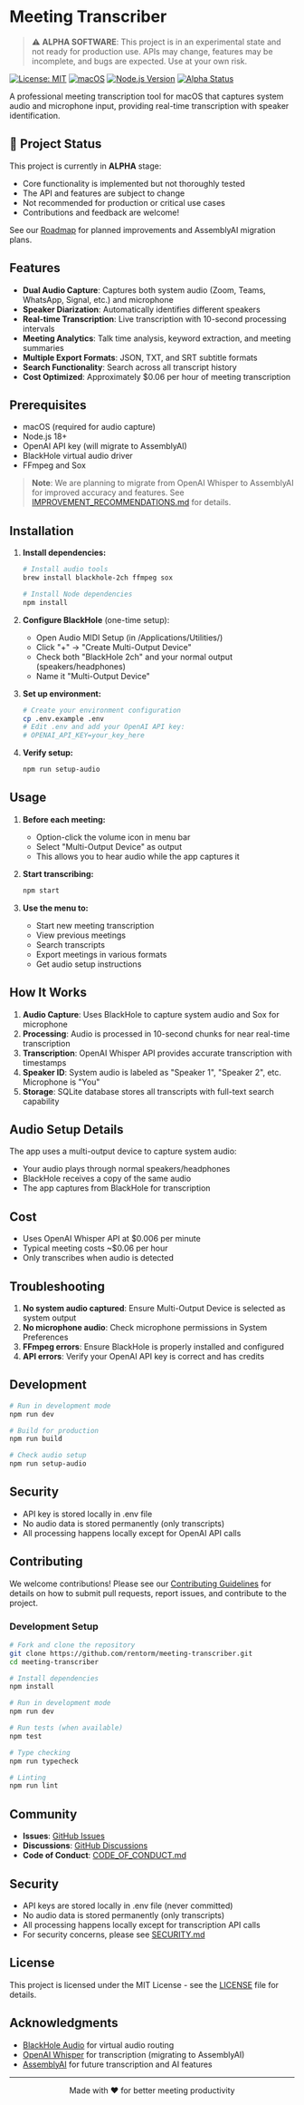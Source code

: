 # Meeting Transcriber

> ⚠️ **ALPHA SOFTWARE**: This project is in an experimental state and not ready for production use. APIs may change, features may be incomplete, and bugs are expected. Use at your own risk.

[![License: MIT](https://img.shields.io/badge/License-MIT-yellow.svg)](https://opensource.org/licenses/MIT)
[![macOS](https://img.shields.io/badge/Platform-macOS-blue.svg)](https://www.apple.com/macos/)
[![Node.js Version](https://img.shields.io/badge/node-%3E%3D18.0.0-brightgreen.svg)](https://nodejs.org/)
[![Alpha Status](https://img.shields.io/badge/Status-Alpha-red.svg)]()

A professional meeting transcription tool for macOS that captures system audio and microphone input, providing real-time transcription with speaker identification.

## 🚧 Project Status

This project is currently in **ALPHA** stage:
- Core functionality is implemented but not thoroughly tested
- The API and features are subject to change
- Not recommended for production or critical use cases
- Contributions and feedback are welcome!

See our [Roadmap](IMPROVEMENT_RECOMMENDATIONS.md) for planned improvements and AssemblyAI migration plans.

## Features

- **Dual Audio Capture**: Captures both system audio (Zoom, Teams, WhatsApp, Signal, etc.) and microphone
- **Speaker Diarization**: Automatically identifies different speakers
- **Real-time Transcription**: Live transcription with 10-second processing intervals
- **Meeting Analytics**: Talk time analysis, keyword extraction, and meeting summaries
- **Multiple Export Formats**: JSON, TXT, and SRT subtitle formats
- **Search Functionality**: Search across all transcript history
- **Cost Optimized**: Approximately $0.06 per hour of meeting transcription

## Prerequisites

- macOS (required for audio capture)
- Node.js 18+
- OpenAI API key (will migrate to AssemblyAI)
- BlackHole virtual audio driver
- FFmpeg and Sox

> **Note**: We are planning to migrate from OpenAI Whisper to AssemblyAI for improved accuracy and features. See [IMPROVEMENT_RECOMMENDATIONS.md](IMPROVEMENT_RECOMMENDATIONS.md) for details.

## Installation

1. **Install dependencies:**
   ```bash
   # Install audio tools
   brew install blackhole-2ch ffmpeg sox
   
   # Install Node dependencies
   npm install
   ```

2. **Configure BlackHole** (one-time setup):
   - Open Audio MIDI Setup (in /Applications/Utilities/)
   - Click "+" → "Create Multi-Output Device"
   - Check both "BlackHole 2ch" and your normal output (speakers/headphones)
   - Name it "Multi-Output Device"

3. **Set up environment:**
   ```bash
   # Create your environment configuration
   cp .env.example .env
   # Edit .env and add your OpenAI API key:
   # OPENAI_API_KEY=your_key_here
   ```

4. **Verify setup:**
   ```bash
   npm run setup-audio
   ```

## Usage

1. **Before each meeting:**
   - Option-click the volume icon in menu bar
   - Select "Multi-Output Device" as output
   - This allows you to hear audio while the app captures it

2. **Start transcribing:**
   ```bash
   npm start
   ```

3. **Use the menu to:**
   - Start new meeting transcription
   - View previous meetings
   - Search transcripts
   - Export meetings in various formats
   - Get audio setup instructions

## How It Works

1. **Audio Capture**: Uses BlackHole to capture system audio and Sox for microphone
2. **Processing**: Audio is processed in 10-second chunks for near real-time transcription
3. **Transcription**: OpenAI Whisper API provides accurate transcription with timestamps
4. **Speaker ID**: System audio is labeled as "Speaker 1", "Speaker 2", etc. Microphone is "You"
5. **Storage**: SQLite database stores all transcripts with full-text search capability

## Audio Setup Details

The app uses a multi-output device to capture system audio:
- Your audio plays through normal speakers/headphones
- BlackHole receives a copy of the same audio
- The app captures from BlackHole for transcription

## Cost

- Uses OpenAI Whisper API at $0.006 per minute
- Typical meeting costs ~$0.06 per hour
- Only transcribes when audio is detected

## Troubleshooting

1. **No system audio captured**: Ensure Multi-Output Device is selected as system output
2. **No microphone audio**: Check microphone permissions in System Preferences
3. **FFmpeg errors**: Ensure BlackHole is properly installed and configured
4. **API errors**: Verify your OpenAI API key is correct and has credits

## Development

```bash
# Run in development mode
npm run dev

# Build for production
npm run build

# Check audio setup
npm run setup-audio
```

## Security

- API key is stored locally in .env file
- No audio data is stored permanently (only transcripts)
- All processing happens locally except for OpenAI API calls

## Contributing

We welcome contributions! Please see our [Contributing Guidelines](CONTRIBUTING.md) for details on how to submit pull requests, report issues, and contribute to the project.

### Development Setup

```bash
# Fork and clone the repository
git clone https://github.com/rentorm/meeting-transcriber.git
cd meeting-transcriber

# Install dependencies
npm install

# Run in development mode
npm run dev

# Run tests (when available)
npm test

# Type checking
npm run typecheck

# Linting
npm run lint
```

## Community

- **Issues**: [GitHub Issues](https://github.com/rentorm/meeting-transcriber/issues)
- **Discussions**: [GitHub Discussions](https://github.com/rentorm/meeting-transcriber/discussions)
- **Code of Conduct**: [CODE_OF_CONDUCT.md](CODE_OF_CONDUCT.md)

## Security

- API keys are stored locally in .env file (never committed)
- No audio data is stored permanently (only transcripts)
- All processing happens locally except for transcription API calls
- For security concerns, please see [SECURITY.md](SECURITY.md)

## License

This project is licensed under the MIT License - see the [LICENSE](LICENSE) file for details.

## Acknowledgments

- [BlackHole Audio](https://github.com/ExistentialAudio/BlackHole) for virtual audio routing
- [OpenAI Whisper](https://openai.com/research/whisper) for transcription (migrating to AssemblyAI)
- [AssemblyAI](https://www.assemblyai.com/) for future transcription and AI features

---

<p align="center">
  Made with ❤️ for better meeting productivity
</p>
